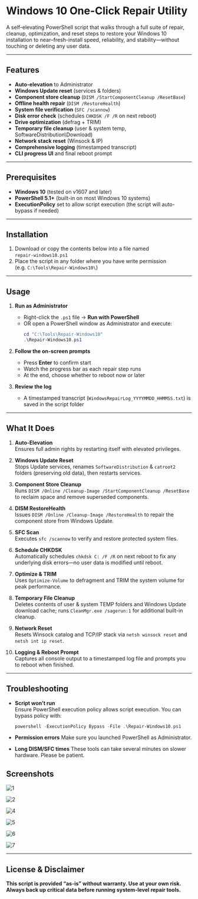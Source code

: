 # Windows 10 One-Click Repair Utility

A self-elevating PowerShell script that walks through a full suite of repair, cleanup, optimization, and reset steps to restore your Windows 10 installation to near–fresh-install speed, reliability, and stability—without touching or deleting any user data.

---

## Features

- **Auto-elevation** to Administrator  
- **Windows Update reset** (services & folders)  
- **Component store cleanup** (`DISM /StartComponentCleanup /ResetBase`)  
- **Offline health repair** (`DISM /RestoreHealth`)  
- **System file verification** (`SFC /scannow`)  
- **Disk error check** (schedules `CHKDSK /F /R` on next reboot)  
- **Drive optimization** (defrag + TRIM)  
- **Temporary file cleanup** (user & system temp, SoftwareDistribution\Download)  
- **Network stack reset** (Winsock & IP)  
- **Comprehensive logging** (timestamped transcript)  
- **CLI progress UI** and final reboot prompt  

---

## Prerequisites

- **Windows 10** (tested on v1607 and later)  
- **PowerShell 5.1+** (built-in on most Windows 10 systems)  
- **ExecutionPolicy** set to allow script execution (the script will auto-bypass if needed)  

---

## Installation

1. Download or copy the contents below into a file named  
   `repair-windows10.ps1`  
2. Place the script in any folder where you have write permission  
   (e.g. `C:\Tools\Repair-Windows10\`)  

---

## Usage

1. **Run as Administrator**  
   - Right-click the `.ps1` file → **Run with PowerShell**  
   - OR open a PowerShell window as Administrator and execute:
     ```powershell
     cd "C:\Tools\Repair-Windows10"
     .\Repair-Windows10.ps1
     ```

2. **Follow the on-screen prompts**  
   - Press **Enter** to confirm start  
   - Watch the progress bar as each repair step runs  
   - At the end, choose whether to reboot now or later  

3. **Review the log**  
   - A timestamped transcript (`WindowsRepairLog_YYYYMMDD_HHMMSS.txt`) is saved in the script folder  

---

## What It Does

1. **Auto-Elevation**  
   Ensures full admin rights by restarting itself with elevated privileges.  

2. **Windows Update Reset**  
   Stops Update services, renames `SoftwareDistribution` & `catroot2` folders (preserving old data), then restarts services.  

3. **Component Store Cleanup**  
   Runs `DISM /Online /Cleanup-Image /StartComponentCleanup /ResetBase` to reclaim space and remove superseded components.  

4. **DISM RestoreHealth**  
   Issues `DISM /Online /Cleanup-Image /RestoreHealth` to repair the component store from Windows Update.  

5. **SFC Scan**  
   Executes `sfc /scannow` to verify and restore protected system files.  

6. **Schedule CHKDSK**  
   Automatically schedules `chkdsk C: /F /R` on next reboot to fix any underlying disk errors—no user data is modified until reboot.  

7. **Optimize & TRIM**  
   Uses `Optimize-Volume` to defragment and TRIM the system volume for peak performance.  

8. **Temporary File Cleanup**  
   Deletes contents of user & system TEMP folders and Windows Update download cache; runs `CleanMgr.exe /sagerun:1` for additional built-in cleanup.  

9. **Network Reset**  
   Resets Winsock catalog and TCP/IP stack via `netsh winsock reset` and `netsh int ip reset`.  

10. **Logging & Reboot Prompt**  
    Captures all console output to a timestamped log file and prompts you to reboot when finished.  

---

## Troubleshooting

- **Script won’t run**  
  Ensure PowerShell execution policy allows script execution. You can bypass policy with:
  ```powershell
  powershell -ExecutionPolicy Bypass -File .\Repair-Windows10.ps1

- **Permission errors**
  Make sure you launched PowerShell as Administrator.

- **Long DISM/SFC times**
  These tools can take several minutes on slower hardware. Please be patient.

## Screenshots

![1](https://github.com/user-attachments/assets/04b09697-29bf-48f4-96e2-406b497853c1)

![2](https://github.com/user-attachments/assets/0d174666-3b2f-4563-b4fb-84c2b3e58bd6)

![4](https://github.com/user-attachments/assets/75d9a3cb-55dc-4398-b047-cad24b94df7f)

![5](https://github.com/user-attachments/assets/027842b8-63c2-4ec9-a274-e146ba130754)

![6](https://github.com/user-attachments/assets/ad3792da-1f2d-4020-90a0-5849189bf4ed)

![7](https://github.com/user-attachments/assets/d0cc6953-2753-4a58-9715-a9c56da55995)

---
## License & Disclaimer
**This script is provided “as-is” without warranty. Use at your own risk. Always back up critical data before running system-level repair tools.**

